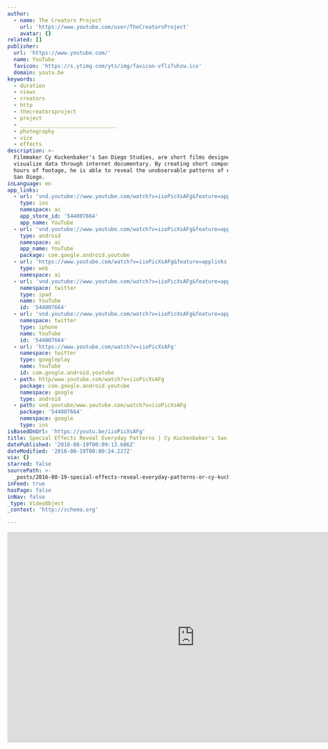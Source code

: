 ```yaml
---
author:
  - name: The Creators Project
    url: 'https://www.youtube.com/user/TheCreatorsProject'
    avatar: {}
related: []
publisher:
  url: 'https://www.youtube.com/'
  name: YouTube
  favicon: 'https://s.ytimg.com/yts/img/favicon-vflz7uhzw.ico'
  domain: youtu.be
keywords:
  - duration
  - views
  - creators
  - http
  - thecreatorsproject
  - project
  - _______________________________
  - photography
  - vice
  - effects
description: >-
  Filmmaker Cy Kuckenbaker's San Diego Studies, are short films designed to
  visualize data through internet documentary. By creating short composites of
  hours of footage, he is able to reveal the unobservable patterns of everyday
  San Diego.
inLanguage: en
app_links:
  - url: 'vnd.youtube://www.youtube.com/watch?v=iioPicXsAFg&feature=applinks'
    type: ios
    namespace: ai
    app_store_id: '544007664'
    app_name: YouTube
  - url: 'vnd.youtube://www.youtube.com/watch?v=iioPicXsAFg&feature=applinks'
    type: android
    namespace: ai
    app_name: YouTube
    package: com.google.android.youtube
  - url: 'https://www.youtube.com/watch?v=iioPicXsAFg&feature=applinks'
    type: web
    namespace: ai
  - url: 'vnd.youtube://www.youtube.com/watch?v=iioPicXsAFg&feature=applinks'
    namespace: twitter
    type: ipad
    name: YouTube
    id: '544007664'
  - url: 'vnd.youtube://www.youtube.com/watch?v=iioPicXsAFg&feature=applinks'
    namespace: twitter
    type: iphone
    name: YouTube
    id: '544007664'
  - url: 'https://www.youtube.com/watch?v=iioPicXsAFg'
    namespace: twitter
    type: googleplay
    name: YouTube
    id: com.google.android.youtube
  - path: http/www.youtube.com/watch?v=iioPicXsAFg
    package: com.google.android.youtube
    namespace: google
    type: android
  - path: vnd.youtube/www.youtube.com/watch?v=iioPicXsAFg
    package: '544007664'
    namespace: google
    type: ios
isBasedOnUrl: 'https://youtu.be/iioPicXsAFg'
title: Special Effects Reveal Everyday Patterns | Cy Kuckenbaker's San Diego Studies
datePublished: '2016-08-19T00:09:13.686Z'
dateModified: '2016-08-19T00:00:24.227Z'
via: {}
starred: false
sourcePath: >-
  _posts/2016-08-19-special-effects-reveal-everyday-patterns-or-cy-kuckenbakers.md
inFeed: true
hasPage: false
inNav: false
_type: VideoObject
_context: 'http://schema.org'

---
```

<iframe src="https://cdn.embedly.com/widgets/media.html?src=https%3A%2F%2Fwww.youtube.com%2Fembed%2FiioPicXsAFg%3Ffeature%3Doembed&amp;url=http%3A%2F%2Fwww.youtube.com%2Fwatch%3Fv%3DiioPicXsAFg&amp;image=https%3A%2F%2Fi.ytimg.com%2Fvi%2FiioPicXsAFg%2Fhqdefault.jpg&amp;key=b7d04c9b404c499eba89ee7072e1c4f7&amp;type=text%2Fhtml&amp;schema=youtube" width="854" height="480" scrolling="no" frameborder="0" allowfullscreen="" style=""></iframe>